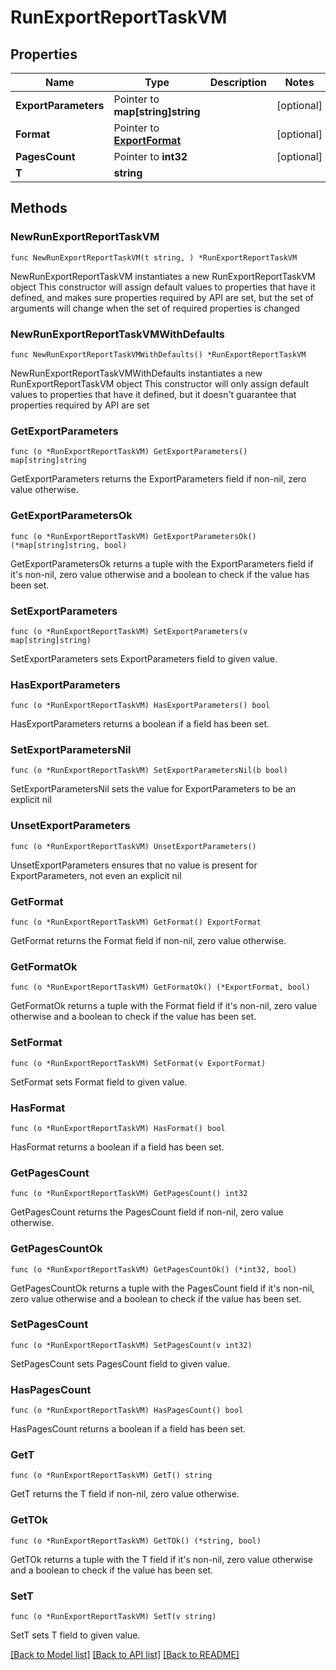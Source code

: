 # RunExportReportTaskVM

## Properties

Name | Type | Description | Notes
------------ | ------------- | ------------- | -------------
**ExportParameters** | Pointer to **map[string]string** |  | [optional] 
**Format** | Pointer to [**ExportFormat**](ExportFormat.md) |  | [optional] 
**PagesCount** | Pointer to **int32** |  | [optional] 
**T** | **string** |  | 

## Methods

### NewRunExportReportTaskVM

`func NewRunExportReportTaskVM(t string, ) *RunExportReportTaskVM`

NewRunExportReportTaskVM instantiates a new RunExportReportTaskVM object
This constructor will assign default values to properties that have it defined,
and makes sure properties required by API are set, but the set of arguments
will change when the set of required properties is changed

### NewRunExportReportTaskVMWithDefaults

`func NewRunExportReportTaskVMWithDefaults() *RunExportReportTaskVM`

NewRunExportReportTaskVMWithDefaults instantiates a new RunExportReportTaskVM object
This constructor will only assign default values to properties that have it defined,
but it doesn't guarantee that properties required by API are set

### GetExportParameters

`func (o *RunExportReportTaskVM) GetExportParameters() map[string]string`

GetExportParameters returns the ExportParameters field if non-nil, zero value otherwise.

### GetExportParametersOk

`func (o *RunExportReportTaskVM) GetExportParametersOk() (*map[string]string, bool)`

GetExportParametersOk returns a tuple with the ExportParameters field if it's non-nil, zero value otherwise
and a boolean to check if the value has been set.

### SetExportParameters

`func (o *RunExportReportTaskVM) SetExportParameters(v map[string]string)`

SetExportParameters sets ExportParameters field to given value.

### HasExportParameters

`func (o *RunExportReportTaskVM) HasExportParameters() bool`

HasExportParameters returns a boolean if a field has been set.

### SetExportParametersNil

`func (o *RunExportReportTaskVM) SetExportParametersNil(b bool)`

 SetExportParametersNil sets the value for ExportParameters to be an explicit nil

### UnsetExportParameters
`func (o *RunExportReportTaskVM) UnsetExportParameters()`

UnsetExportParameters ensures that no value is present for ExportParameters, not even an explicit nil
### GetFormat

`func (o *RunExportReportTaskVM) GetFormat() ExportFormat`

GetFormat returns the Format field if non-nil, zero value otherwise.

### GetFormatOk

`func (o *RunExportReportTaskVM) GetFormatOk() (*ExportFormat, bool)`

GetFormatOk returns a tuple with the Format field if it's non-nil, zero value otherwise
and a boolean to check if the value has been set.

### SetFormat

`func (o *RunExportReportTaskVM) SetFormat(v ExportFormat)`

SetFormat sets Format field to given value.

### HasFormat

`func (o *RunExportReportTaskVM) HasFormat() bool`

HasFormat returns a boolean if a field has been set.

### GetPagesCount

`func (o *RunExportReportTaskVM) GetPagesCount() int32`

GetPagesCount returns the PagesCount field if non-nil, zero value otherwise.

### GetPagesCountOk

`func (o *RunExportReportTaskVM) GetPagesCountOk() (*int32, bool)`

GetPagesCountOk returns a tuple with the PagesCount field if it's non-nil, zero value otherwise
and a boolean to check if the value has been set.

### SetPagesCount

`func (o *RunExportReportTaskVM) SetPagesCount(v int32)`

SetPagesCount sets PagesCount field to given value.

### HasPagesCount

`func (o *RunExportReportTaskVM) HasPagesCount() bool`

HasPagesCount returns a boolean if a field has been set.

### GetT

`func (o *RunExportReportTaskVM) GetT() string`

GetT returns the T field if non-nil, zero value otherwise.

### GetTOk

`func (o *RunExportReportTaskVM) GetTOk() (*string, bool)`

GetTOk returns a tuple with the T field if it's non-nil, zero value otherwise
and a boolean to check if the value has been set.

### SetT

`func (o *RunExportReportTaskVM) SetT(v string)`

SetT sets T field to given value.



[[Back to Model list]](../README.md#documentation-for-models) [[Back to API list]](../README.md#documentation-for-api-endpoints) [[Back to README]](../README.md)


